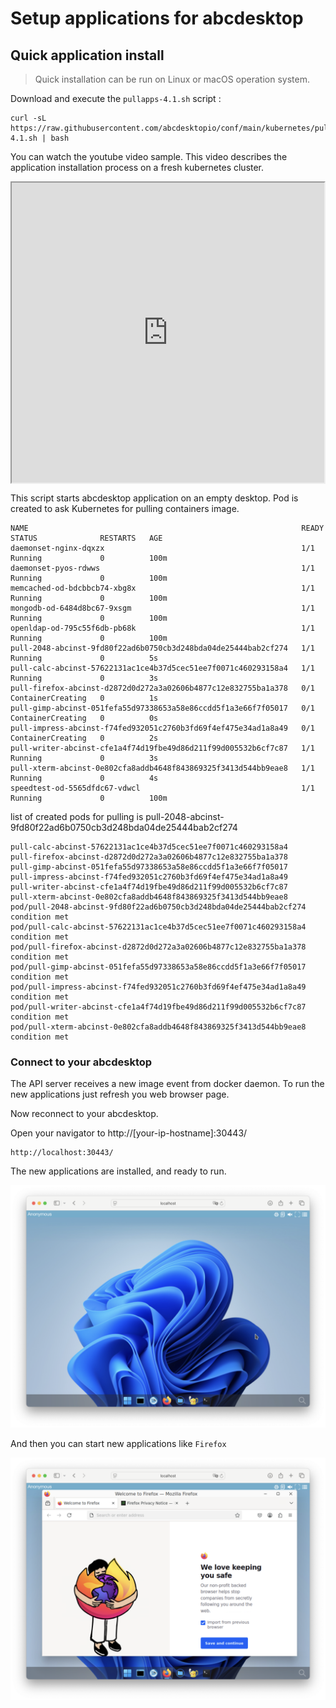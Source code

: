 
# Setup applications for abcdesktop

## Quick application install

> Quick installation can be run on Linux or macOS operation system. 

Download and execute the `pullapps-4.1.sh` script :

```
curl -sL https://raw.githubusercontent.com/abcdesktopio/conf/main/kubernetes/pullapps-4.1.sh | bash
```

You can watch the youtube video sample. This video describes the application installation process on a fresh kubernetes cluster.

<div style="display: flex; justify-content: center;"><iframe width="640" height="480" src="https://www.youtube.com/embed/JSIjnNA6kNE" allow="accelerometer; autoplay; encrypted-media; gyroscope; picture-in-picture" allowfullscreen> </iframe></div>



This script starts abcdesktop application on an empty desktop. Pod is created to ask Kubernetes for pulling containers image.


```
NAME                                                             READY   STATUS              RESTARTS   AGE
daemonset-nginx-dqxzx                                            1/1     Running             0          100m
daemonset-pyos-rdwws                                             1/1     Running             0          100m
memcached-od-bdcbbcb74-xbg8x                                     1/1     Running             0          100m
mongodb-od-6484d8bc67-9xsgm                                      1/1     Running             0          100m
openldap-od-795c55f6db-pb68k                                     1/1     Running             0          100m
pull-2048-abcinst-9fd80f22ad6b0750cb3d248bda04de25444bab2cf274   1/1     Running             0          5s
pull-calc-abcinst-57622131ac1ce4b37d5cec51ee7f0071c460293158a4   1/1     Running             0          3s
pull-firefox-abcinst-d2872d0d272a3a02606b4877c12e832755ba1a378   0/1     ContainerCreating   0          1s
pull-gimp-abcinst-051fefa55d97338653a58e86ccdd5f1a3e66f7f05017   0/1     ContainerCreating   0          0s
pull-impress-abcinst-f74fed932051c2760b3fd69f4ef475e34ad1a8a49   0/1     ContainerCreating   0          2s
pull-writer-abcinst-cfe1a4f74d19fbe49d86d211f99d005532b6cf7c87   1/1     Running             0          3s
pull-xterm-abcinst-0e802cfa8addb4648f843869325f3413d544bb9eae8   1/1     Running             0          4s
speedtest-od-5565dfdc67-vdwcl                                    1/1     Running             0          100m
```

list of created pods for pulling is pull-2048-abcinst-9fd80f22ad6b0750cb3d248bda04de25444bab2cf274

```
pull-calc-abcinst-57622131ac1ce4b37d5cec51ee7f0071c460293158a4
pull-firefox-abcinst-d2872d0d272a3a02606b4877c12e832755ba1a378
pull-gimp-abcinst-051fefa55d97338653a58e86ccdd5f1a3e66f7f05017
pull-impress-abcinst-f74fed932051c2760b3fd69f4ef475e34ad1a8a49
pull-writer-abcinst-cfe1a4f74d19fbe49d86d211f99d005532b6cf7c87
pull-xterm-abcinst-0e802cfa8addb4648f843869325f3413d544bb9eae8
pod/pull-2048-abcinst-9fd80f22ad6b0750cb3d248bda04de25444bab2cf274 condition met
pod/pull-calc-abcinst-57622131ac1ce4b37d5cec51ee7f0071c460293158a4 condition met
pod/pull-firefox-abcinst-d2872d0d272a3a02606b4877c12e832755ba1a378 condition met
pod/pull-gimp-abcinst-051fefa55d97338653a58e86ccdd5f1a3e66f7f05017 condition met
pod/pull-impress-abcinst-f74fed932051c2760b3fd69f4ef475e34ad1a8a49 condition met
pod/pull-writer-abcinst-cfe1a4f74d19fbe49d86d211f99d005532b6cf7c87 condition met
pod/pull-xterm-abcinst-0e802cfa8addb4648f843869325f3413d544bb9eae8 condition met
```

### Connect to your abcdesktop

The API server receives a new image event from docker daemon. To run the new applications just refresh you web browser page.

Now reconnect to your abcdesktop. 

Open your navigator to http://[your-ip-hostname]:30443/

```	
http://localhost:30443/
```

The new applications are installed, and ready to run.

![applications after upload json](img/abcdesktop-4-1-loginanonymous-with-applications.png)

And then you can start new applications like `Firefox`

![Start Firefix application](img/abcdesktop-4-1-loginanonymous-with-firefox-applications.png)





